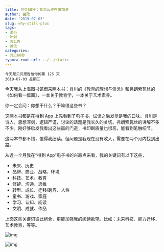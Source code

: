 ```yaml
---
title: 贝贝60秒：我怎么还在做加法
author: 曲政
date: '2019-07-03'
slug: why-still-plus
tags:
- 读书
- 计划
- 怎么办
- 微信
categories:
- 贝贝60秒
typora-root-url: ../../static
---
```


```
今天是贝贝报告给你的第 125 天
2019-07-03 星期三
```

今天我从上海图书馆借来两本书：肖川的《教育的理想与信念》和弗朗索瓦丝的《如何看一幅画》，一本关于教育学，一本关于艺术素养。

你一定会问：你想干什么？干嘛借这些书？

这两本书都是在得到 App 上先看到了电子书，试读之后发觉是我的口味。肖川是诗人，思想深刻，逻辑严谨，讨论的话题是我长久的关切。弗朗索瓦丝的讲解不多不少，刚好够启发我看出这些画的门道，书印刷质量也很高，能看到笔触细节。

这两本书都不错，值得我细读。但问题是我现在没有收入，需要在两个月内找到出路。

从近一个月我在“得到 App“电子书的兴趣点来看，我的关键词有以下这些，

-   未来、历史
-   品牌、商业、战略、环境
-   科技、艺术、教育
-   修辞、沟通、思维
-   转型、成长、迁移/跨界、人性
-   童书、游戏、家庭
-   学习、认知、阅读
-   文明、成就、作品

上面这些关键词彼此组合，更能加强我的阅读欲望。比如：未来科技、能力迁移、艺术教育，等等。

![img](/images/2019-07-03-%E8%B4%9D%E8%B4%9D60%E7%A7%92%EF%BC%9A%E6%88%91%E6%80%8E%E4%B9%88%E8%BF%98%E5%9C%A8%E5%81%9A%E5%8A%A0%E6%B3%95/640-20200416110940441.jpeg)

![img](/images/2019-07-03-%E8%B4%9D%E8%B4%9D60%E7%A7%92%EF%BC%9A%E6%88%91%E6%80%8E%E4%B9%88%E8%BF%98%E5%9C%A8%E5%81%9A%E5%8A%A0%E6%B3%95/640-20200416110940464.jpeg)